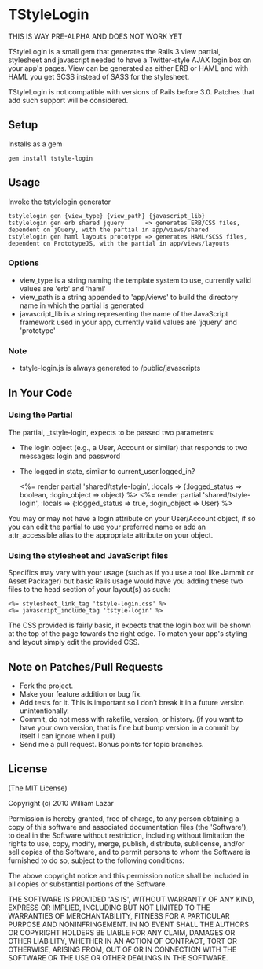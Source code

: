 # TStyleLogin

THIS IS WAY PRE-ALPHA AND DOES NOT WORK YET

TStyleLogin is a small gem that generates the Rails 3 view partial, stylesheet and javascript needed to have a Twitter-style AJAX login box on your app's pages. View can be generated as either ERB or HAML and with HAML you get SCSS instead of SASS for the stylesheet.

TStyleLogin is not compatible with versions of Rails before 3.0. Patches that add such support will be considered.

## Setup

Installs as a gem

    gem install tstyle-login

## Usage

Invoke the tstylelogin generator

    tstylelogin gen {view_type} {view_path} {javascript_lib}
    tstylelogin gen erb shared jquery      => generates ERB/CSS files, dependent on jQuery, with the partial in app/views/shared
    tstylelogin gen haml layouts prototype => generates HAML/SCSS files, dependent on PrototypeJS, with the partial in app/views/layouts

### Options
* view_type is a string naming the template system to use, currently valid values are 'erb' and 'haml'
* view_path is a string appended to 'app/views' to build the directory name in which the partial is generated
* javascript_lib is a string representing the name of the JavaScript framework used in your app, currently valid values are 'jquery' and 'prototype'

### Note
* tstyle-login.js is always generated to /public/javascripts

## In Your Code

### Using the Partial

The partial, _tstyle-login, expects to be passed two parameters:
* The login object (e.g., a User, Account or similar) that responds to two messages: login and password
* The logged in state, similar to current_user.logged_in?

    <%= render partial 'shared/tstyle-login', :locals => {:logged_status => boolean, :login_object => object} %>
    <%= render partial 'shared/tstyle-login', :locals => {:logged_status => true, :login_object => User} %>

You may or may not have a login attribute on your User/Account object, if so you can edit the partial to use your preferred name or add an attr_accessible alias to the appropriate attribute on your object.

### Using the stylesheet and JavaScript files

Specifics may vary with your usage (such as if you use a tool like Jammit or Asset Packager) but basic Rails usage would have you adding these two files to the head section of your layout(s) as such:

    <%= stylesheet_link_tag 'tstyle-login.css' %>
    <%= javascript_include_tag 'tstyle-login' %>

The CSS provided is fairly basic, it expects that the login box will be shown at the top of the page towards the right edge. To match your app's styling and layout simply edit the provided CSS.
	  
## Note on Patches/Pull Requests

* Fork the project.
* Make your feature addition or bug fix.
* Add tests for it. This is important so I don’t break it in a future version unintentionally.
* Commit, do not mess with rakefile, version, or history. (if you want to have your own version, that is fine but bump version in a commit by itself I can ignore when I pull)
* Send me a pull request. Bonus points for topic branches.

## License

(The MIT License)

Copyright (c) 2010 William Lazar

Permission is hereby granted, free of charge, to any person obtaining
a copy of this software and associated documentation files (the
'Software'), to deal in the Software without restriction, including
without limitation the rights to use, copy, modify, merge, publish,
distribute, sublicense, and/or sell copies of the Software, and to
permit persons to whom the Software is furnished to do so, subject to
the following conditions:

The above copyright notice and this permission notice shall be
included in all copies or substantial portions of the Software.

THE SOFTWARE IS PROVIDED 'AS IS', WITHOUT WARRANTY OF ANY KIND,
EXPRESS OR IMPLIED, INCLUDING BUT NOT LIMITED TO THE WARRANTIES OF
MERCHANTABILITY, FITNESS FOR A PARTICULAR PURPOSE AND NONINFRINGEMENT.
IN NO EVENT SHALL THE AUTHORS OR COPYRIGHT HOLDERS BE LIABLE FOR ANY
CLAIM, DAMAGES OR OTHER LIABILITY, WHETHER IN AN ACTION OF CONTRACT,
TORT OR OTHERWISE, ARISING FROM, OUT OF OR IN CONNECTION WITH THE
SOFTWARE OR THE USE OR OTHER DEALINGS IN THE SOFTWARE.